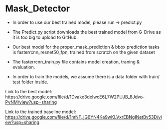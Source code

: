 # Mask_Detector

* In order to use our best trained model, please run -> predict.py
* The Predict.py script downloads the best trained model from G-Drive as it is too big to upload to GitHub.
* Our best model for the proper_mask_prediction & bbox prediction tasks is fasterrcnn_resnet50_fpn, trained from scratch on the given dataset
* The fasterrcnn_train.py file contains model creation, traning & evaluation.

* In order to train the models, we assume there is a data folder with train/ test folder inside.

Link to the best model: <link> https://drive.google.com/file/d/1Dvake3deIwcE6L7W2PUJB_8Jdvo-PvNM/view?usp=sharing </link>

Link to the trained baseline model: <link> https://drive.google.com/file/d/1mNF_jG6YN4Ka9wKLVxrEBNgINetBv53D/view?usp=sharing </link>
